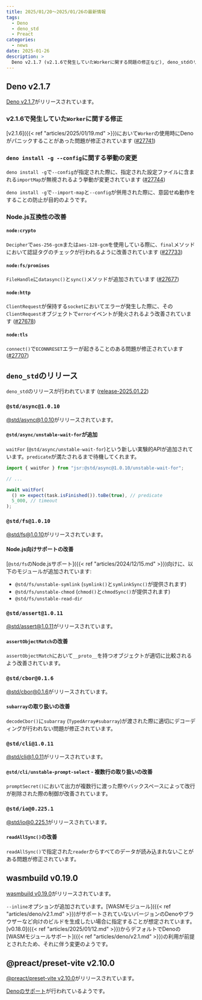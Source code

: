 ```yaml
---
title: 2025/01/20〜2025/01/26の最新情報
tags:
  - Deno
  - deno_std
  - Preact
categories:
  - news
date: 2025-01-26
description: >
  Deno v2.1.7 (v2.1.6で発生していたWorkerに関する問題の修正など), deno_stdのリリース (@std/async@1.0.10 - `waitFor`の追加, @std/fs@1.0.10 - Node.js向けサポートの改善), wasmbuild v0.19.0 (古いバージョンのDenoやブラウザーなど向けに --inline オプションが追加), @preact/preset-vite v2.10.0 (Denoのサポート)
---
```


## Deno v2.1.7

[Deno v2.1.7](https://github.com/denoland/deno/releases/tag/v2.1.7)がリリースされています。

### v2.1.6で発生していた`Worker`に関する修正

[v2.1.6]({{< ref "articles/2025/01/19.md" >}})において`Worker`の使用時にDenoがパニックすることがあった問題が修正されています ([#27741](https://github.com/denoland/deno/pull/27741))

### `deno install -g --config`に関する挙動の変更

`deno install -g`で`--config`が指定された際に、指定された設定ファイルに含まれる`importMap`が無視されるよう挙動が変更されています ([#27744](https://github.com/denoland/deno/pull/27744))

`deno install -g`で`--import-map`と`--config`が併用された際に、意図せぬ動作をすることの防止が目的のようです。

### Node.js互換性の改善

#### `node:crypto`

`Decipher`で`aes-256-gcm`または`aes-128-gcm`を使用している際に、`final`メソッドにおいて認証タグのチェックが行われるように改善されています ([#27733](https://github.com/denoland/deno/pull/27733))

#### `node:fs/promises`

`FileHandle`に`datasync()`と`sync()`メソッドが追加されています ([#27677](https://github.com/denoland/deno/pull/27677))

#### `node:http`

`ClientRequest`が保持する`socket`においてエラーが発生した際に、その`ClientRequest`オブジェクトで`error`イベントが発火されるよう改善されています ([#27678](https://github.com/denoland/deno/pull/27678))

#### `node:tls`

`connect()`で`ECONNRESET`エラーが起きることのある問題が修正されています ([#27707](https://github.com/denoland/deno/pull/27707))

## `deno_std`のリリース

`deno_std`のリリースが行われています ([release-2025.01.22](https://github.com/denoland/std/releases/tag/release-2025.01.22))

### `@std/async@1.0.10`

[@std/async@1.0.10](https://jsr.io/@std/async@1.0.10)がリリースされています。

#### `@std/async/unstable-wait-for`が追加

`waitFor` (`@std/async/unstable-wait-for`)という新しい実験的APIが追加されています。`predicate`が満たされるまで待機してくれます。

```typescript
import { waitFor } from "jsr:@std/async@1.0.10/unstable-wait-for";

// ...

await waitFor(
  () => expect(task.isFinished()).toBe(true), // predicate
  5_000, // timeout
);
```

### `@std/fs@1.0.10`

[@std/fs@1.0.10](https://jsr.io/@std/fs@1.0.10)がリリースされています。

#### Node.js向けサポートの改善

[`@std/fs`のNode.jsサポート]({{< ref "articles/2024/12/15.md" >}})向けに、以下のモジュールが追加されています:

- `@std/fs/unstable-symlink` (`symlink()`と`symlinkSync()`が提供されます)
- `@std/fs/unstable-chmod` (`chmod()`と`chmodSync()`が提供されます)
- `@std/fs/unstable-read-dir`

### `@std/assert@1.0.11`

[@std/assert@1.0.11](https://jsr.io/@std/assert@1.0.11)がリリースされています。

#### `assertObjectMatch`の改善

`assertObjectMatch`において`__proto__`を持つオブジェクトが適切に比較されるよう改善されています。

### `@std/cbor@0.1.6`

[@std/cbor@0.1.6](https://jsr.io/@std/cbor@0.1.6)がリリースされています。

#### `subarray`の取り扱いの改善

`decodeCbor()`に`subarray` (`TypedArray#subarray`)が渡された際に適切にデコーディングが行われない問題が修正されています。

### `@std/cli@1.0.11`

[@std/cli@1.0.11](https://jsr.io/@std/cli@1.0.11)がリリースされています。

#### `@std/cli/unstable-prompt-select` - 複数行の取り扱いの改善

`promptSecret()`において出力が複数行に渡った際やバックスペースによって改行が削除された際の制御が改善されています。

### `@std/io@0.225.1`

[@std/io@0.225.1](https://jsr.io/@std/io@0.225.1)がリリースされています。

#### `readAllSync()`の改善

`readAllSync()`で指定された`reader`からすべてのデータが読み込まれないことがある問題が修正されています。

## wasmbuild v0.19.0

[wasmbuild v0.19.0](https://github.com/denoland/wasmbuild/releases/tag/0.19.0)がリリースされています。

`--inline`オプションが追加されています。[WASMモジュール]({{< ref "articles/deno/v2.1.md" >}})がサポートされていないバージョンのDenoやブラウザーなど向けのビルドを生成したい場合に指定することが想定されています。[v0.18.0]({{< ref "articles/2025/01/12.md" >}})からデフォルトでDenoの[WASMモジュールサポート]({{< ref "articles/deno/v2.1.md" >}})の利用が前提とされたため、それに伴う変更のようです。

## @preact/preset-vite v2.10.0

[@preact/preset-vite v2.10.0](https://github.com/preactjs/preset-vite/releases/tag/v2.10.0)がリリースされています。

[Denoのサポート](https://github.com/preactjs/preset-vite/pull/154)が行われているようです。
